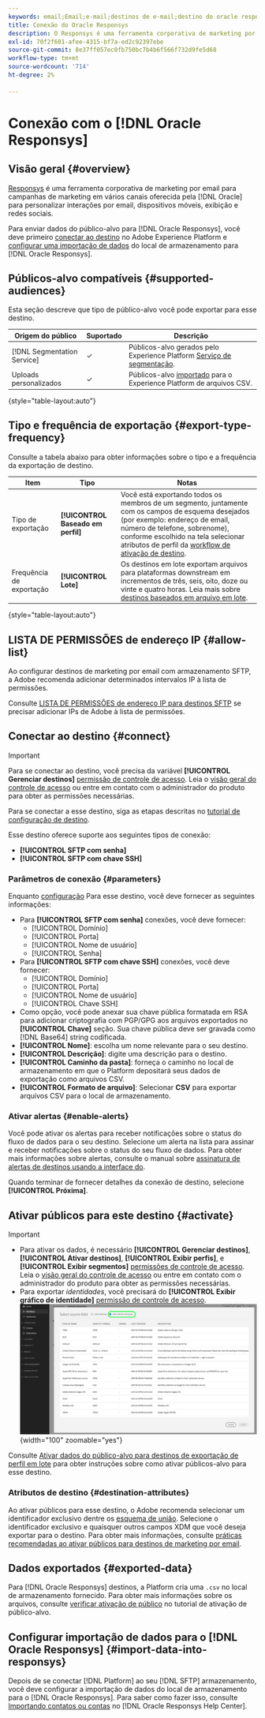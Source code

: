 ```yaml
---
keywords: email;Email;e-mail;destinos de e-mail;destino do oracle responsys
title: Conexão do Oracle Responsys
description: O Responsys é uma ferramenta corporativa de marketing por email para campanhas de marketing em vários canais oferecida pelo Oracle para personalizar interações por email, dispositivos móveis, exibição e redes sociais.
exl-id: 70f2f601-afee-4315-bf7a-ed2c92397ebe
source-git-commit: 8e37ff057ec0fb750bc7b4b6f566f732d9fe5d68
workflow-type: tm+mt
source-wordcount: '714'
ht-degree: 2%

---
```


# Conexão com o [!DNL Oracle Responsys]

## Visão geral {#overview}

[Responsys](https://www.oracle.com/cx/marketing/campaign-management/) é uma ferramenta corporativa de marketing por email para campanhas de marketing em vários canais oferecida pela [!DNL Oracle] para personalizar interações por email, dispositivos móveis, exibição e redes sociais.

Para enviar dados do público-alvo para [!DNL Oracle Responsys], você deve primeiro [conectar ao destino](#connect-destination) no Adobe Experience Platform e [configurar uma importação de dados](#import-data-into-responsys) do local de armazenamento para [!DNL Oracle Responsys].

## Públicos-alvo compatíveis {#supported-audiences}

Esta seção descreve que tipo de público-alvo você pode exportar para esse destino.

| Origem do público | Suportado | Descrição |
---------|----------|----------|
| [!DNL Segmentation Service] | ✓ | Públicos-alvo gerados pelo Experience Platform [Serviço de segmentação](../../../segmentation/home.md). |
| Uploads personalizados | ✓ | Públicos-alvo [importado](../../../segmentation/ui/overview.md#import-audience) para o Experience Platform de arquivos CSV. |

{style="table-layout:auto"}

## Tipo e frequência de exportação {#export-type-frequency}

Consulte a tabela abaixo para obter informações sobre o tipo e a frequência da exportação de destino.

| Item | Tipo | Notas |
---------|----------|---------|
| Tipo de exportação | **[!UICONTROL Baseado em perfil]** | Você está exportando todos os membros de um segmento, juntamente com os campos de esquema desejados (por exemplo: endereço de email, número de telefone, sobrenome), conforme escolhido na tela selecionar atributos de perfil da [workflow de ativação de destino](../../ui/activate-batch-profile-destinations.md#select-attributes). |
| Frequência de exportação | **[!UICONTROL Lote]** | Os destinos em lote exportam arquivos para plataformas downstream em incrementos de três, seis, oito, doze ou vinte e quatro horas. Leia mais sobre [destinos baseados em arquivo em lote](/help/destinations/destination-types.md#file-based). |

{style="table-layout:auto"}

## LISTA DE PERMISSÕES de endereço IP {#allow-list}

Ao configurar destinos de marketing por email com armazenamento SFTP, a Adobe recomenda adicionar determinados intervalos IP à lista de permissões.

Consulte [LISTA DE PERMISSÕES de endereço IP para destinos SFTP](../cloud-storage/ip-address-allow-list.md) se precisar adicionar IPs de Adobe à lista de permissões.

## Conectar ao destino {#connect}

>[!IMPORTANT]
> 
>Para se conectar ao destino, você precisa da variável **[!UICONTROL Gerenciar destinos]** [permissão de controle de acesso](/help/access-control/home.md#permissions). Leia o [visão geral do controle de acesso](/help/access-control/ui/overview.md) ou entre em contato com o administrador do produto para obter as permissões necessárias.

Para se conectar a esse destino, siga as etapas descritas no [tutorial de configuração de destino](../../ui/connect-destination.md).

Esse destino oferece suporte aos seguintes tipos de conexão:

* **[!UICONTROL SFTP com senha]**
* **[!UICONTROL SFTP com chave SSH]**

### Parâmetros de conexão {#parameters}

Enquanto [configuração](../../ui/connect-destination.md) Para esse destino, você deve fornecer as seguintes informações:

* Para **[!UICONTROL SFTP com senha]** conexões, você deve fornecer:
   * [!UICONTROL Domínio]
   * [!UICONTROL Porta]
   * [!UICONTROL Nome de usuário]
   * [!UICONTROL Senha]
* Para **[!UICONTROL SFTP com chave SSH]** conexões, você deve fornecer:
   * [!UICONTROL Domínio]
   * [!UICONTROL Porta]
   * [!UICONTROL Nome de usuário]
   * [!UICONTROL Chave SSH]
* Como opção, você pode anexar sua chave pública formatada em RSA para adicionar criptografia com PGP/GPG aos arquivos exportados no **[!UICONTROL Chave]** seção. Sua chave pública deve ser gravada como [!DNL Base64] string codificada.
* **[!UICONTROL Nome]**: escolha um nome relevante para o seu destino.
* **[!UICONTROL Descrição]**: digite uma descrição para o destino.
* **[!UICONTROL Caminho da pasta]**: forneça o caminho no local de armazenamento em que o Platform depositará seus dados de exportação como arquivos CSV.
* **[!UICONTROL Formato de arquivo]**: Selecionar **CSV** para exportar arquivos CSV para o local de armazenamento.

<!--

Commenting out Amazon S3 bucket part for now until support is clarified

- **[!UICONTROL Bucket name]**: Your Amazon S3 bucket, where Platform will deposit the data export. Your input must be between 3 and 63 characters long. Must begin and end with a letter or number. Must contain only lowercase letters, numbers, or hyphens ( - ). Must not be formatted as an IP address (for example, 192.100.1.1).

-->

### Ativar alertas {#enable-alerts}

Você pode ativar os alertas para receber notificações sobre o status do fluxo de dados para o seu destino. Selecione um alerta na lista para assinar e receber notificações sobre o status do seu fluxo de dados. Para obter mais informações sobre alertas, consulte o manual sobre [assinatura de alertas de destinos usando a interface do](../../ui/alerts.md).

Quando terminar de fornecer detalhes da conexão de destino, selecione **[!UICONTROL Próxima]**.

## Ativar públicos para este destino {#activate}

>[!IMPORTANT]
> 
>* Para ativar os dados, é necessário **[!UICONTROL Gerenciar destinos]**, **[!UICONTROL Ativar destinos]**, **[!UICONTROL Exibir perfis]**, e **[!UICONTROL Exibir segmentos]** [permissões de controle de acesso](/help/access-control/home.md#permissions). Leia o [visão geral do controle de acesso](/help/access-control/ui/overview.md) ou entre em contato com o administrador do produto para obter as permissões necessárias.
>* Para exportar *identidades*, você precisará do **[!UICONTROL Exibir gráfico de identidade]** [permissão de controle de acesso](/help/access-control/home.md#permissions). <br> ![Selecione o namespace de identidade destacado no fluxo de trabalho para ativar públicos para destinos.](/help/destinations/assets/overview/export-identities-to-destination.png "Selecione o namespace de identidade destacado no fluxo de trabalho para ativar públicos para destinos."){width="100" zoomable="yes"}

Consulte [Ativar dados do público-alvo para destinos de exportação de perfil em lote](../../ui/activate-batch-profile-destinations.md) para obter instruções sobre como ativar públicos-alvo para esse destino.

### Atributos de destino {#destination-attributes}

Ao ativar públicos para esse destino, o Adobe recomenda selecionar um identificador exclusivo dentre os [esquema de união](../../../profile/home.md#profile-fragments-and-union-schemas). Selecione o identificador exclusivo e quaisquer outros campos XDM que você deseja exportar para o destino. Para obter mais informações, consulte [práticas recomendadas ao ativar públicos para destinos de marketing por email](overview.md#best-practices).

## Dados exportados {#exported-data}

Para [!DNL Oracle Responsys] destinos, a Platform cria uma `.csv` no local de armazenamento fornecido. Para obter mais informações sobre os arquivos, consulte [verificar ativação de público](../../ui/activate-batch-profile-destinations.md#verify) no tutorial de ativação de público-alvo.

## Configurar importação de dados para o [!DNL Oracle Responsys] {#import-data-into-responsys}

Depois de se conectar [!DNL Platform] ao seu [!DNL SFTP] armazenamento, você deve configurar a importação de dados do local de armazenamento para o [!DNL Oracle Responsys]. Para saber como fazer isso, consulte [Importando contatos ou contas](https://docs.oracle.com/cloud/latest/marketingcs_gs/OMCEA/Connect_WizardUpload.htm) no [!DNL Oracle Responsys Help Center].
